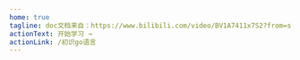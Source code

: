 ```yaml
---
home: true
tagline: doc文档来自：https://www.bilibili.com/video/BV1A7411x7S2?from=search&seid=1286336954722306566
actionText: 开始学习 →
actionLink: /初识go语言
---
```

